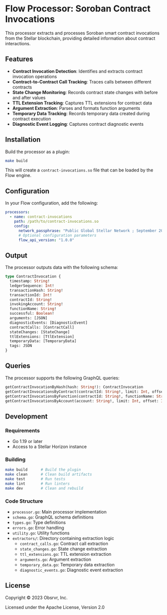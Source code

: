 # Flow Processor: Soroban Contract Invocations

This processor extracts and processes Soroban smart contract invocations from the Stellar blockchain, providing detailed information about contract interactions.

## Features

- **Contract Invocation Detection**: Identifies and extracts contract invocation operations
- **Contract-to-Contract Call Tracking**: Traces calls between different contracts
- **State Change Monitoring**: Records contract state changes with before and after values
- **TTL Extension Tracking**: Captures TTL extensions for contract data
- **Argument Extraction**: Parses and formats function arguments
- **Temporary Data Tracking**: Records temporary data created during contract execution
- **Diagnostic Event Logging**: Captures contract diagnostic events

## Installation

Build the processor as a plugin:

```bash
make build
```

This will create a `contract-invocations.so` file that can be loaded by the Flow engine.

## Configuration

In your Flow configuration, add the following:

```yaml
processors:
  - name: contract-invocations
    path: /path/to/contract-invocations.so
    config:
      network_passphrase: "Public Global Stellar Network ; September 2015"
      # Optional configuration parameters
      flow_api_version: "1.0.0"
```

## Output

The processor outputs data with the following schema:

```graphql
type ContractInvocation {
  timestamp: String!
  ledgerSequence: Int!
  transactionHash: String!
  transactionId: Int!
  contractId: String!
  invokingAccount: String!
  functionName: String!
  successful: Boolean!
  arguments: [JSON]
  diagnosticEvents: [DiagnosticEvent]
  contractCalls: [ContractCall]
  stateChanges: [StateChange]
  ttlExtensions: [TtlExtension]
  temporaryData: [TemporaryData]
  tags: JSON
}
```

## Queries

The processor supports the following GraphQL queries:

```graphql
getContractInvocationByHash(hash: String!): ContractInvocation
getContractInvocationsByContract(contractId: String!, limit: Int, offset: Int): [ContractInvocation]
getContractInvocationsByFunction(contractId: String!, functionName: String!, limit: Int, offset: Int): [ContractInvocation]
getContractInvocationsByAccount(account: String!, limit: Int, offset: Int): [ContractInvocation]
```

## Development

### Requirements

- Go 1.19 or later
- Access to a Stellar Horizon instance

### Building

```bash
make build      # Build the plugin
make clean      # Clean build artifacts
make test       # Run tests
make lint       # Run linters
make dev        # Clean and rebuild
```

### Code Structure

- `processor.go`: Main processor implementation
- `schema.go`: GraphQL schema definitions
- `types.go`: Type definitions
- `errors.go`: Error handling
- `utility.go`: Utility functions
- `extractors/`: Directory containing extraction logic
  - `contract_calls.go`: Contract call extraction
  - `state_changes.go`: State change extraction
  - `ttl_extensions.go`: TTL extension extraction
  - `arguments.go`: Argument extraction
  - `temporary_data.go`: Temporary data extraction
  - `diagnostic_events.go`: Diagnostic event extraction

## License

Copyright © 2023 Obsrvr, Inc.

Licensed under the Apache License, Version 2.0